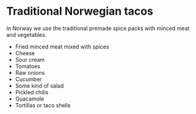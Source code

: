 # Traditional Norwegian tacos

In Norway we use the traditional premade spice packs with minced meat and vegetables.

- Fried minced meat mixed with spices
- Cheese
- Sour cream
- Tomatoes
- Raw onions
- Cucumber
- Some kind of salad 
- Pickled chilis
- Guacamole
- Tortillas or taco shells

